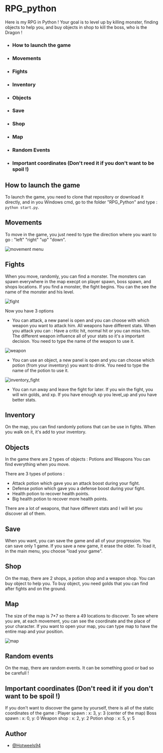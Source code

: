 # RPG_python

Here is my RPG in Python ! Your goal is to level up by killing monster, finding objects to help you, and buy objects in shop to kill the boss, who is the Dragon !

* ### How to launch the game
* ### Movements
* ### Fights
* ### Inventory
* ### Objects
* ### Save
* ### Shop
* ### Map
* ### Random Events
* ### Important coordinates (Don't reed it if you don't want to be spoil !)

## How to launch the game
To launch the game, you need to clone that repository or download it directly, and in you Windows cmd, go to the folder "RPG_Python" and type : ```python start.py```.

## Movements
To move in the game, you just need to type the direction where you want to go : "left" "right" "up" "down".

![movement menu](https://github.com/user-attachments/assets/787a9dc2-ba6a-4d7c-9b61-2cc03511434f)

## Fights
When you move, randomly, you can find a monster. The monsters can spawn everywhere in the map execpt on player spawn, boss spawn, and shops locations.
If you find a monster, the fight begins. You can the see the name of the monster and his level.

![fight](https://github.com/user-attachments/assets/fb0170ff-75d2-441c-96e4-712eb925f190)


Now you have 3 options
* You can attack, a new panel is open and you can choose with which weapon you want to attack him. All weapons have different stats. When you attack you can : Have a critic hit, normal hit or you can miss him. The different weapon influence all of your stats so it's a important decision. You need to type the name of the weapon to use it.

![weapon](https://github.com/user-attachments/assets/46445edb-21b4-4be4-9888-d53a7bac099e)


* You can use an object, a new panel is open and you can choose which potion (from your inventory) you want to drink. You need to type the name of the potion to use it.

![inventory_fight](https://github.com/user-attachments/assets/c4d94b4a-af9d-4ac2-b6fe-1e3549b11eac)


* You can run away and leave the fight for later.
If you win the fight, you will win golds, and xp. 
If you have enough xp you level_up and you have better stats.

## Inventory
On the map, you can find randomly potions that can be use in fights. When you walk on it, it's add to your inventory. 

## Objects
In the game there are 2 types of objects : Potions and Weapons
You can find everything when you move.

There are 3 types of potions :
* Attack potion which gave you an attack boost during your fight.
* Defense potion which gave you a defense boost during your fight.
* Health potion to recover health points.
* Big health potion to recover more health points.

There are a lot of weapons, that have different stats and I will let you discover all of them.

## Save
When you want, you can save the game and all of your progression. You can save only 1 game. If you save a new game, it erase the older.
To load it, in the main menu, you choose "load your game".

## Shop
On the map, there are 2 shops, a potion shop and a weapon shop. You can buy object to help you.
To buy object, you need golds that you can find after fights and on the ground.

## Map
The size of the map is 7*7 so there a 49 locations to discover.
To see where you are, at each movement, you can see the coordinate and the place of your character.
If you want to open your map, you can type map to have the entire map and your position.

![map](https://github.com/user-attachments/assets/2920f6cf-5aff-423a-919b-150f7e6d2c86)


## Random events
On the map, there are random events. It can be something good or bad so be carefull !

## Important coordinates (Don't reed it if you don't want to be spoil !)
If you don't want to discover the game by yourself, there is all of the static coordinates of the game :
Player spawn : x: 3, y: 3 (center of the map)
Boss spawn : x: 0, y: 0
Weapon shop : x: 2, y: 2
Potion shop : x: 5, y: 5


## Author
- [@Hotweels94](https://github.com/Hotweels94)
